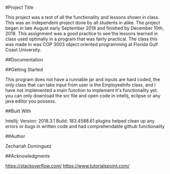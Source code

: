 #Project Title

This project was a test of all the functionality and lessons shown in class. This was an independent project done by all students in alike. The project began in late August early September 2018 and finished by December 10th, 2018. This assignment was a good practice to see the lessons learned in class used optimally in a program that was fairly practical. The class this was made in was COP 3003 object oriented programming at Florida Gulf Coast University.

##Documentation

##Getting Started

This program does not have a runnable jar and inputs are hard coded, the only class that can take input from user is the EmployeeInfo class, and I have not implemented a main function to implement it's functionality yet. you can only download the src file and open code in intellij, eclipse or any java editor you possess.

##Built With

Intellij:
Version: 2018.3.1
Build: 183.4588.61
plugins helped clean up any errors or bugs in written code and had comprehendable github functionality

##Author

Zechariah Dominguez

##Acknowledgments

https://stackoverflow.com/
https://www.tutorialspoint.com/


